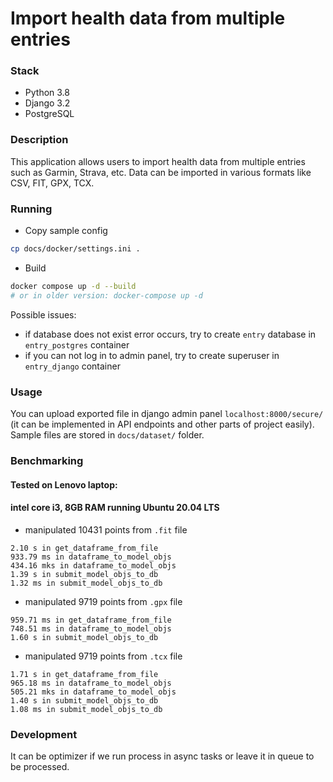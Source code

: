 # Import health data from multiple entries
### Stack
- Python 3.8
- Django 3.2
- PostgreSQL

### Description
This application allows users to import health data from multiple entries such as Garmin, Strava, etc. Data can be imported in various formats like CSV, FIT, GPX, TCX.

### Running
- Copy sample config
```bash
cp docs/docker/settings.ini .
```
- Build
```bash
docker compose up -d --build
# or in older version: docker-compose up -d
```
Possible issues:
- if database does not exist error occurs, try to create `entry` database in `entry_postgres` container
- if you can not log in to admin panel, try to create superuser in `entry_django` container
### Usage
You can upload exported file in django admin panel `localhost:8000/secure/` (it can be implemented in API endpoints and other parts of project easily). Sample files are stored in `docs/dataset/` folder.

### Benchmarking
#### Tested on Lenovo laptop:
#### intel core i3, 8GB RAM running Ubuntu 20.04 LTS
- manipulated 10431 points from `.fit` file
```text
2.10 s in get_dataframe_from_file
933.79 ms in dataframe_to_model_objs
434.16 mks in dataframe_to_model_objs
1.39 s in submit_model_objs_to_db
1.32 ms in submit_model_objs_to_db
```
- manipulated 9719 points from `.gpx` file
```text
959.71 ms in get_dataframe_from_file
748.51 ms in dataframe_to_model_objs
1.60 s in submit_model_objs_to_db
```
- manipulated 9719 points from `.tcx` file
```text
1.71 s in get_dataframe_from_file
965.18 ms in dataframe_to_model_objs
505.21 mks in dataframe_to_model_objs
1.40 s in submit_model_objs_to_db
1.08 ms in submit_model_objs_to_db
```

### Development
It can be optimizer if we run process in async tasks or leave it in queue to be processed.